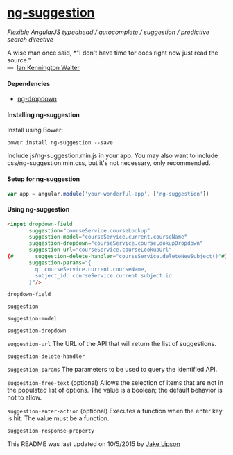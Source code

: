 # [ng-suggestion](http://ianwalter.github.io/ng-suggestion/)
*Flexible AngularJS typeahead / autocomplete / suggestion / predictive search directive*

A wise man once said, *"I don't have time for docs right now just read the source."  
&mdash;&nbsp; [Ian Kennington Walter](http://iankwalter.com)

#### Dependencies
* [ng-dropdown](https://github.com/flashnotes/ng-dropdown/)

#### Installing ng-suggestion

Install using Bower:
```
bower install ng-suggestion --save
```

Include js/ng-suggestion.min.js in your app. You may also want to include
css/ng-suggestion.min.css, but it's not necessary, only recommended.

#### Setup for ng-suggestion

```javascript
var app = angular.module('your-wonderful-app', ['ng-suggestion'])
```

#### Using ng-suggestion
```html
<input dropdown-field
       suggestion="courseService.courseLookup"
       suggestion-model="courseService.current.courseName"
       suggestion-dropdown="courseService.courseLookupDropdown"
       suggestion-url="courseService.courseLookupUrl"
{#       suggestion-delete-handler="courseService.deleteNewSubject()"#}
       suggestion-params="{
         q: courseService.current.courseName,
         subject_id: courseService.current.subject.id
       }"/>
```

```dropdown-field```

```suggestion```

```suggestion-model```

```suggestion-dropdown```

```suggestion-url``` The URL of the API that will return the list of suggestions.

```suggestion-delete-handler```

```suggestion-params``` The parameters to be used to query the identified API.

```suggestion-free-text``` (optional) Allows the selection of items that are not in the
populated list of options. The value is a boolean; the default behavior is not to allow.

```suggestion-enter-action``` (optional) Executes a function when the enter key is hit.
The value must be a function.

```suggestion-response-property```


This README was last updated on 10/5/2015 by [Jake Lipson](jacob@luvolearn.com)